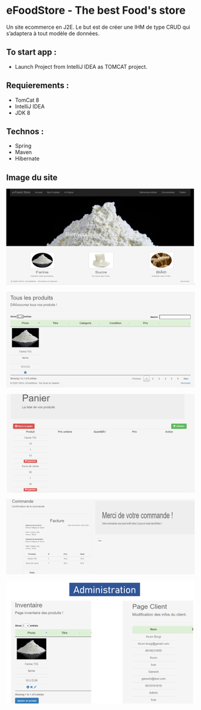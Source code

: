 # eFoodStore - The best Food's store

Un site ecommerce en J2E. 
Le but est de créer une IHM de type CRUD qui s’adaptera à tout modèle de données. 

## To start app : 
- Launch Project from IntelliJ IDEA as TOMCAT project. 


## Requierements : 
- TomCat 8 
- IntelliJ IDEA
- JDK 8

## Technos : 
- Spring
- Maven
- Hibernate

## Image du site 
![](Presentation/img/Accueil.png)

![](Presentation/img/NosProduits.png)

![](Presentation/img/Pannier.png)

![](Presentation/img/Commande.png)

![](Presentation/img/Admin.png)
